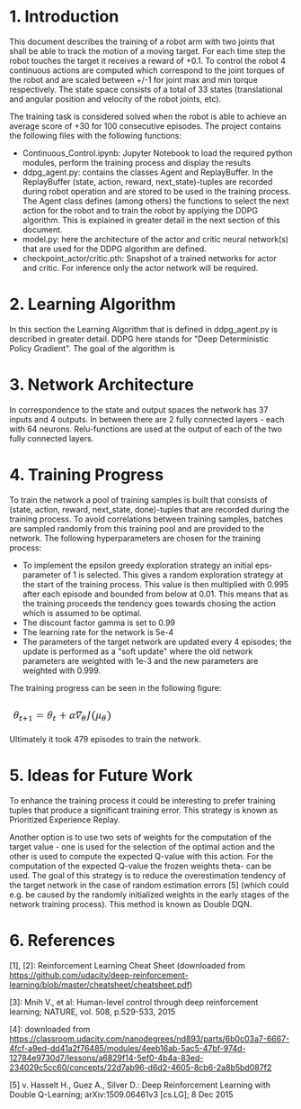 # 1. Introduction
This document describes the training of a robot arm with two joints that shall be able to track the motion of a moving target. For each time step the robot touches the target it receives a reward of +0.1.
To control the robot 4 continuous actions are computed which correspond to the joint torques of the robot and are scaled between +/-1 for joint max and min torque respectively. The state space consists of a total of 33 states (translational and angular position and velocity of the robot joints, etc).

The training task is considered solved when the robot is able to achieve an average score of +30 for 100 consecutive episodes. The project contains the following files with the following functions:

- Continuous_Control.ipynb: Jupyter Notebook to load the required python modules, perform the training process and display the results
- ddpg_agent.py: contains the classes Agent and ReplayBuffer. In the ReplayBuffer (state, action, reward, next_state)-tuples are recorded during robot operation and are stored to be used in the training process.
  The Agent class defines (among others) the functions to select the next action for the robot and to train the robot by applying the DDPG algorithm. This is explained in greater detail in the next section of this document.
- model.py: here the architecture of the actor and critic neural network(s) that are used for the DDPG algorithm are defined.
- checkpoint_actor/critic.pth: Snapshot of a trained networks for actor and critic. For inference only the actor network will be required.

# 2. Learning Algorithm
In this section the Learning Algorithm that is defined in ddpg_agent.py is described in greater detail. DDPG here stands for "Deep Deterministic Policy Gradient". The goal of the algorithm is 


# 3. Network Architecture
In correspondence to the state and output spaces the network has 37 inputs and 4 outputs. In between there are 2 fully connected layers - each with 64 neurons. Relu-functions are used at the output of each of the two fully connected layers.

# 4. Training Progress
To train the network a pool of training samples is built that consists of (state, action, reward, next_state, done)-tuples that are recorded during the training process. To avoid correlations between training samples, batches are sampled randomly from this training pool and are provided to the network.
The following hyperparameters are chosen for the training process:

- To implement the epsilon greedy exploration strategy an initial eps-parameter of 1 is selected. This gives a random exploration strategy at the start of the training process. This value is then multiplied with 0.995 after each episode and bounded from below at 0.01. This means that as the training proceeds the tendency goes towards chosing the action which is assumed to be optimal.
- The discount factor gamma is set to 0.99
- The learning rate for the network is 5e-4
- The parameters of the target network are updated every 4 episodes; the update is performed as a "soft update" where the old network parameters are weighted with 1e-3 and the new parameters are weighted with 0.999.

The training progress can be seen in the following figure:

![Image5](./images/image5.png)

Ultimately it took 479 episodes to train the network.

# 5. Ideas for Future Work
To enhance the training process it could be interesting to prefer training tuples that produce a significant training error. This strategy is known as Prioritized Experience Replay.

Another option is to use two sets of weights for the computation of the target value - one is used for the selection of the optimal action and the other is used to compute the expected Q-value with this action. For the computation of the expected Q-value the frozen weights theta- can be used. The goal of this strategy is to reduce the overestimation tendency of the target network in the case of random estimation errors [5] (which could e.g. be caused by the randomly initialized weights in the early stages of the network training process). This method is known as Double DQN.

# 6. References
[1], [2]: Reinforcement Learning Cheat Sheet (downloaded from https://github.com/udacity/deep-reinforcement-learning/blob/master/cheatsheet/cheatsheet.pdf)

[3]: Mnih V., et al: Human-level control through deep reinforcement learning; NATURE, vol. 508, p.529-533, 2015

[4]: downloaded from https://classroom.udacity.com/nanodegrees/nd893/parts/6b0c03a7-6667-4fcf-a9ed-dd41a2f76485/modules/4eeb16ab-5ac5-47bf-974d-12784e9730d7/lessons/a6829f14-5ef0-4b4a-83ed-234029c5cc60/concepts/22d7ab96-d6d2-4605-8cb6-2a8b5bd087f2

[5] v. Hasselt H., Guez A., Silver D.: Deep Reinforcement Learning with Double Q-Learning; arXiv:1509.06461v3 [cs.LG]; 8 Dec 2015